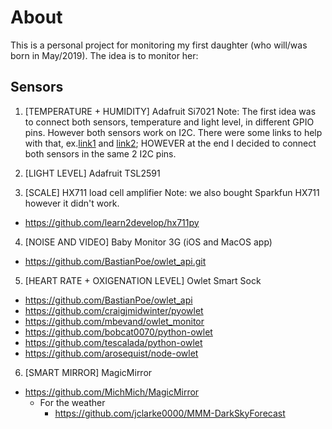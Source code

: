# About
This is a personal project for monitoring my first daughter (who will/was born in May/2019). The idea is to monitor her:

## Sensors
1. [TEMPERATURE + HUMIDITY] Adafruit Si7021
Note: The first idea was to connect both sensors, temperature and light level, in different GPIO pins. However both sensors work on I2C. There were some links to help with that, ex.[link1](https://www.instructables.com/id/Raspberry-PI-Multiple-I2c-Devices/) and [link2](https://docs.pycom.io/firmwareapi/pycom/machine/i2c.html); HOWEVER at the end I decided to connect both sensors in the same 2 I2C pins.

2. [LIGHT LEVEL] Adafruit TSL2591

3. [SCALE] HX711 load cell amplifier
Note: we also bought Sparkfun HX711 however it didn't work.
- https://github.com/learn2develop/hx711py

4. [NOISE AND VIDEO] Baby Monitor 3G (iOS and MacOS app)
- https://github.com/BastianPoe/owlet_api.git

5. [HEART RATE + OXIGENATION LEVEL] Owlet Smart Sock
- https://github.com/BastianPoe/owlet_api
- https://github.com/craigjmidwinter/pyowlet
- https://github.com/mbevand/owlet_monitor
- https://github.com/bobcat0070/python-owlet
- https://github.com/tescalada/python-owlet 
- https://github.com/arosequist/node-owlet

6. [SMART MIRROR] MagicMirror
- https://github.com/MichMich/MagicMirror
  - For the weather
    - https://github.com/jclarke0000/MMM-DarkSkyForecast


  
